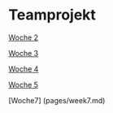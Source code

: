# Teamprojekt

<!--[README](/docs/README.md)-->

[Woche 2](pages/week2.md)

[Woche 3](pages/week3.md)

[Woche 4](pages/week4.md)

[Woche 5](pages/week5.md)

[Woche7] (pages/week7.md)
